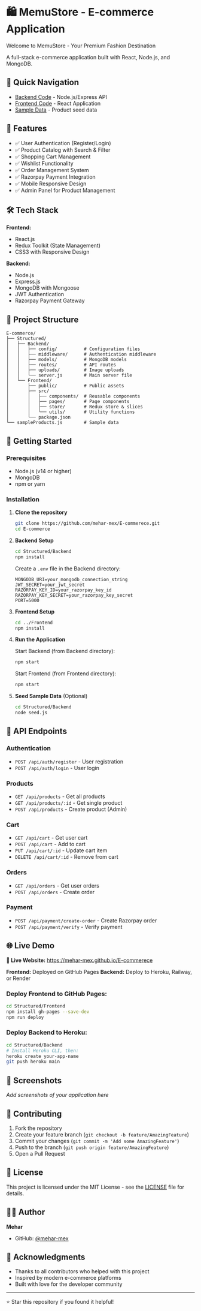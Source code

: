 # 🛍️ MemuStore - E-commerce Application

Welcome to MemuStore - Your Premium Fashion Destination

A full-stack e-commerce application built with React, Node.js, and MongoDB.

## 📂 Quick Navigation
- [Backend Code](./Structured/Backend/) - Node.js/Express API
- [Frontend Code](./Structured/Frontend/) - React Application
- [Sample Data](./sampleProducts.js) - Product seed data

## 🚀 Features

- ✅ User Authentication (Register/Login)
- ✅ Product Catalog with Search & Filter
- ✅ Shopping Cart Management
- ✅ Wishlist Functionality
- ✅ Order Management System
- ✅ Razorpay Payment Integration
- ✅ Mobile Responsive Design
- ✅ Admin Panel for Product Management

## 🛠️ Tech Stack

**Frontend:**
- React.js
- Redux Toolkit (State Management)
- CSS3 with Responsive Design

**Backend:**
- Node.js
- Express.js
- MongoDB with Mongoose
- JWT Authentication
- Razorpay Payment Gateway

## 📁 Project Structure

```
E-commerce/
├── Structured/
│   ├── Backend/
│   │   ├── config/          # Configuration files
│   │   ├── middleware/      # Authentication middleware
│   │   ├── models/          # MongoDB models
│   │   ├── routes/          # API routes
│   │   ├── uploads/         # Image uploads
│   │   └── server.js        # Main server file
│   └── Frontend/
│       ├── public/          # Public assets
│       ├── src/
│       │   ├── components/  # Reusable components
│       │   ├── pages/       # Page components
│       │   ├── store/       # Redux store & slices
│       │   └── utils/       # Utility functions
│       └── package.json
└── sampleProducts.js        # Sample data
```

## 🚀 Getting Started

### Prerequisites
- Node.js (v14 or higher)
- MongoDB
- npm or yarn

### Installation

1. **Clone the repository**
   ```bash
   git clone https://github.com/mehar-mex/E-commerece.git
   cd E-commerce
   ```

2. **Backend Setup**
   ```bash
   cd Structured/Backend
   npm install
   ```
   
   Create a `.env` file in the Backend directory:
   ```env
   MONGODB_URI=your_mongodb_connection_string
   JWT_SECRET=your_jwt_secret
   RAZORPAY_KEY_ID=your_razorpay_key_id
   RAZORPAY_KEY_SECRET=your_razorpay_key_secret
   PORT=5000
   ```

3. **Frontend Setup**
   ```bash
   cd ../Frontend
   npm install
   ```

4. **Run the Application**
   
   Start Backend (from Backend directory):
   ```bash
   npm start
   ```
   
   Start Frontend (from Frontend directory):
   ```bash
   npm start
   ```

5. **Seed Sample Data** (Optional)
   ```bash
   cd Structured/Backend
   node seed.js
   ```

## 🔧 API Endpoints

### Authentication
- `POST /api/auth/register` - User registration
- `POST /api/auth/login` - User login

### Products
- `GET /api/products` - Get all products
- `GET /api/products/:id` - Get single product
- `POST /api/products` - Create product (Admin)

### Cart
- `GET /api/cart` - Get user cart
- `POST /api/cart` - Add to cart
- `PUT /api/cart/:id` - Update cart item
- `DELETE /api/cart/:id` - Remove from cart

### Orders
- `GET /api/orders` - Get user orders
- `POST /api/orders` - Create order

### Payment
- `POST /api/payment/create-order` - Create Razorpay order
- `POST /api/payment/verify` - Verify payment

## 🌐 Live Demo

**🔗 Live Website:** https://mehar-mex.github.io/E-commerece

**Frontend:** Deployed on GitHub Pages
**Backend:** Deploy to Heroku, Railway, or Render

### Deploy Frontend to GitHub Pages:
```bash
cd Structured/Frontend
npm install gh-pages --save-dev
npm run deploy
```

### Deploy Backend to Heroku:
```bash
cd Structured/Backend
# Install Heroku CLI, then:
heroku create your-app-name
git push heroku main
```

## 🎨 Screenshots

*Add screenshots of your application here*

## 🤝 Contributing

1. Fork the repository
2. Create your feature branch (`git checkout -b feature/AmazingFeature`)
3. Commit your changes (`git commit -m 'Add some AmazingFeature'`)
4. Push to the branch (`git push origin feature/AmazingFeature`)
5. Open a Pull Request

## 📝 License

This project is licensed under the MIT License - see the [LICENSE](LICENSE) file for details.

## 👨‍💻 Author

**Mehar**
- GitHub: [@mehar-mex](https://github.com/mehar-mex)

## 🙏 Acknowledgments

- Thanks to all contributors who helped with this project
- Inspired by modern e-commerce platforms
- Built with love for the developer community

---

⭐ Star this repository if you found it helpful!